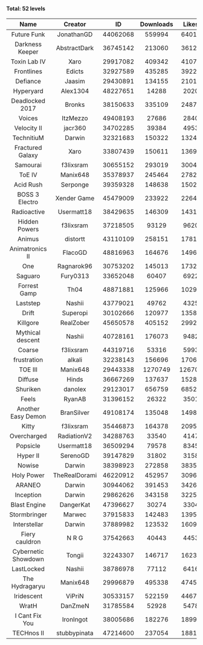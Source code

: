 #### Total: 52 levels

| Name | Creator | ID | Downloads | Likes |
|:---:|:---:|:---:|:---:|:---:|
| Future Funk | JonathanGD | 44062068 | 559994 | 64012
| Darkness Keeper | AbstractDark | 36745142 | 213060 | 36127
| Toxin Lab IV | Xaro | 29917082 | 409342 | 41079
| Frontlines | Edicts | 32927589 | 435285 | 39220
| Defiance | Jaasim | 29430891 | 134155 | 21015
| Hyperyard | Alex1304 | 48227651 | 14288 | 2020
| Deadlocked 2017 | Bronks | 38150633 | 335109 | 24878
| Voices | ItzMezzo | 49408193 | 27686 | 2840
| Velocity II | jacr360 | 34702285 | 39384 | 4953
| TechnitiuM | Darwin | 32321683 | 150322 | 13248
| Fractured Galaxy  | Xaro | 33807439 | 150611 | 13690
| Samourai | f3lixsram | 30655152 | 293019 | 30048
| ToE IV  | Manix648 | 35378937 | 245464 | 27820
| Acid Rush | Serponge | 39359328 | 148638 | 15024
| BOSS 3 Electro | Xender Game | 45479009 | 233922 | 22641
| Radioactive | Usermatt18 | 38429635 | 146309 | 14316
| Hidden Powers | f3lixsram | 37218505 | 93129 | 9620
| Animus | distortt | 43110109 | 258151 | 17818
| Animatronics II | FlacoGD | 48816963 | 164676 | 14965
| One | Ragnarok96 | 30753202 | 145013 | 17329
| Saguaro | Fury0313 | 33652048 | 60407 | 6922
| Forrest Gamp | Th04 | 48871881 | 125966 | 10290
| Laststep | Nashii | 43779021 | 49762 | 4325
| Drift | Superopi | 30102666 | 120977 | 13582
| Killgore | RealZober | 45650578 | 405152 | 29929
| Mythical descent | Nashii | 40728161 | 176073 | 9482
| Coarse | f3lixsram | 44319716 | 53316 | 5993
| frustration | alkali | 32238143 | 156696 | 17066
| TOE III | Manix648 | 29443338 | 1270749 | 126703
| Diffuse | Hinds | 36667269 | 137637 | 15281
| Shuriken | danolex | 29123017 | 656759 | 68522
| Feels | RyanAB | 31396152 | 26322 | 3501
| Another Easy Demon | BranSilver | 49108174 | 135048 | 14985
| Kitty | f3lixsram | 35446873 | 164378 | 20953
| Overcharged | RadiationV2 | 34288763 | 33540 | 4147
| Popsicle | Usermatt18 | 36509294 | 79578 | 8345
| Hyper II | SerenoGD | 39147829 | 31802 | 3158
| Nowise | Darwin | 38398923 | 272858 | 38350
| Holy Power | TheRealDorami | 46220912 | 452957 | 30962
| ARANEO | Darwin | 30944062 | 391453 | 34262
| Inception | Darwin | 29862626 | 343158 | 32257
| Blast Engine | DangerKat | 47396627 | 30274 | 3304
| Stormbringer | Marwec | 37915833 | 142483 | 13956
| Interstellar | Darwin | 37889982 | 123532 | 16095
| Fiery cauldron | N R G | 37542663 | 40443 | 4453
| Cybernetic Showdown  | Tongii | 32243307 | 146717 | 16235
| LastLocked | Nashii | 38786978 | 77112 | 6416
| The Hydragaryu | Manix648 | 29996879 | 495338 | 47453
| Iridescent | ViPriN | 30533157 | 522159 | 44675
| WratH | DanZmeN | 31785584 | 52928 | 5478
| I Cant Fix You | IronIngot | 38005686 | 182276 | 18993
| TECHnos II | stubbypinata | 47214600 | 237054 | 18818
